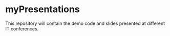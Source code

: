 # myPresentations

This repository will contain the demo code and slides presented at different IT conferences.
